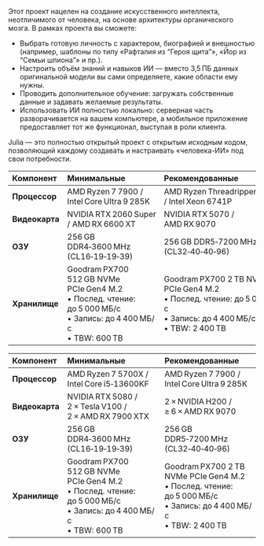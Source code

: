 Этот проект нацелен на создание искусственного интеллекта, неотличимого от человека, на основе архитектуры органического мозга. В рамках проекта вы сможете:

* Выбрать готовую личность с характером, биографией и внешностью (например, шаблоны по типу «Рафталия из “Героя щита”», «Йор из “Семьи шпиона”» и пр.).
* Настроить объём знаний и навыков ИИ — вместо 3,5 ПБ данных оригинальной модели вы сами определяете, какие области ему нужны.
* Проводить дополнительное обучение: загружать собственные данные и задавать желаемые результаты.
* Использовать ИИ полностью локально: серверная часть разворачивается на вашем компьютере, а мобильное приложение предоставляет тот же функционал, выступая в роли клиента.

Julia — это полностью открытый проект с открытым исходным кодом, позволяющий каждому создавать и настраивать «человека-ИИ» под свои потребности.

| Компонент      | Минимальные                                                                                                            | Рекомендованные                                                                                                        |
| :------------- | :--------------------------------------------------------------------------------------------------------------------- | :--------------------------------------------------------------------------------------------------------------------- |
| **Процессор**  | AMD Ryzen 7 7900 / Intel Core Ultra 9 285K                                                                             | AMD Ryzen Threadripper 7970X / Intel Xeon 6741P                                                                        |
| **Видеокарта** | NVIDIA RTX 2060 Super / AMD RX 6600 XT                                                                                 | NVIDIA RTX 5070 / AMD RX 9070                                                                                          |
| **ОЗУ**        | 256 GB DDR4‑3600 MHz (CL16‑19‑19‑39)                                                                                   | 256 GB DDR5‑7200 MHz (CL32‑40‑40‑96)                                                                                   |
| **Хранилище**  | Goodram PX700 512 GB NVMe PCIe Gen4 M.2<br>• Послед. чтение: до 5 000 МБ/с<br>• Запись: до 4 400 МБ/с<br>• TBW: 600 TB | Goodram PX700 2 TB NVMe PCIe Gen4 M.2<br>• Послед. чтение: до 5 000 МБ/с<br>• Запись: до 4 400 МБ/с<br>• TBW: 2 400 TB |


| Компонент      | Минимальные                                                                                                            | Рекомендованные                                                                                                        |
| :------------- | :--------------------------------------------------------------------------------------------------------------------- | :--------------------------------------------------------------------------------------------------------------------- |
| **Процессор**  | AMD Ryzen 7 5700X / Intel Core i5‑13600KF                                                                              | AMD Ryzen 7 7900 / Intel Core Ultra 9 285K                                                                             |
| **Видеокарта** | NVIDIA RTX 5080 / 2 × Tesla V100 / 2 × AMD RX 7900 XTX                                                                 | 2 × NVIDIA H200 / ≥ 6 × AMD RX 9070                                                                                    |
| **ОЗУ**        | 256 GB DDR4‑3600 MHz (CL16‑19‑19‑39)                                                                                   | 256 GB DDR5‑7200 MHz (CL32‑40‑40‑96)                                                                                   |
| **Хранилище**  | Goodram PX700 512 GB NVMe PCIe Gen4 M.2<br>• Послед. чтение: до 5 000 МБ/с<br>• Запись: до 4 400 МБ/с<br>• TBW: 600 TB | Goodram PX700 2 TB NVMe PCIe Gen4 M.2<br>• Послед. чтение: до 5 000 МБ/с<br>• Запись: до 4 400 МБ/с<br>• TBW: 2 400 TB |
